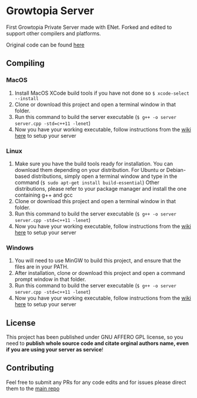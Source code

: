 # Growtopia Server
First Growtopia Private Server made with ENet.
Forked and edited to support other compilers and platforms.

Original code can be found [here](https://github.com/GrowtopiaNoobs/GrowtopiaServer)

## Compiling
### MacOS
1. Install MacOS XCode build tools if you have not done so `$ xcode-select --install`
2. Clone or download this project and open a terminal window in that folder.
3. Run this command to build the server executable (`$ g++ -o server server.cpp -std=c++11 -lenet`)
4. Now you have your working executable, follow instructions from the [wiki here](https://github.com/GrowtopiaNoobs/GrowtopiaServer/wiki/Basic-setup) to setup your server

### Linux
1. Make sure you have the build tools ready for installation. You can download them depending on your distribution.
  For Ubuntu or Debian-based distributions, simply open a terminal window and type in the command (`$ sudo apt-get install build-essential`)
  Other distributions, please refer to your package manager and install the one containing g++ and gcc
2. Clone or download this project and open a terminal window in that folder.
3. Run this command to build the server executable (`$ g++ -o server server.cpp -std=c++11 -lenet`)
4. Now you have your working executable, follow instructions from the [wiki here](https://github.com/GrowtopiaNoobs/GrowtopiaServer/wiki/Basic-setup) to setup your server

### Windows
1. You will need to use MinGW to build this project, and ensure that the files are in your PATH.
2. After installation, clone or download this project and open a command prompt window in that folder.
3. Run this command to build the server executable (`$ g++ -o server server.cpp -std=c++11 -lenet`)
4. Now you have your working executable, follow instructions from the [wiki here](https://github.com/GrowtopiaNoobs/GrowtopiaServer/wiki/Basic-setup) to setup your server

## License
This project has been published under GNU AFFERO GPL license, so you need to **publish whole source code and citate orginal authors name, even if you are using your server as service**!

## Contributing
Feel free to submit any PRs for any code edits and for issues please direct them to the [main repo](https://github.com/GrowtopiaNoobs/GrowtopiaServer/issues)
